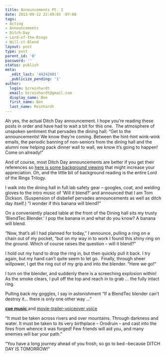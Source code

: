 ```yaml
---
title: Announcements Pt. 3
date: 2013-09-12 22:49:03 -07:00
tags:
- Acting
- Announcements
- Ditch-Day
- Lord-of-the-Rings
- Will-it-Blend
layout: post
type: post
parent_id: '0'
password: ''
status: publish
meta:
  _edit_last: '44242401'
  _publicize_pending: '1'
author:
  login: bzreinhardt
  email: bzreinhardt@gmail.com
  display_name: Ben
  first_name: Ben
  last_name: Reinhardt
---
```


<p>Ah yes, the actual Ditch Day announcement. I hope you’re reading these posts in order and have had to wait a bit for this one.  The atmosphere of unspoken sentiment that pervades the dining hall: “Get to the announcements! We know they’re coming. Between the hint-hint wink-wink emails, the periodic banning of non-seniors from the dining hall and the alumni now helping pack dinner wall to wall, we know it’s going to happen! Come on already!”</p>
<p>And of course, most Ditch Day announcements are better if you get their references so <a href="https://www.youtube.com/watch?v=lAl28d6tbko" target="_blank">here is some background viewing</a> that might increase your appreciation. Oh, and the little bit of background reading is the entire Lord of the Rings Trilogy.</p>
<p>I walk into the dining hall in full lab safety gear – googles, coat, and welding gloves to the intro music of ‘Will it blend?’ and announced that I am Tom Dickson. (Suspension of disbelief pervades announcements as well as ditch day itself.) “I wonder if this banana will blend?”</p>
<p>On a conveniently placed table at the front of the Dining hall sits my trusty ‘BlendTec Blender.’ I pop the banana in and what do you know? A banana will blend.</p>
<p>“Now, that’s all I had planned for today,” I announce, pulling a ring on a chain out of my pocket, “but on my way in to work I found this shiny ring on the ground. Which of course raises the question – will it blend?”</p>
<p>I hold out my hand to drop the ring in, but then quickly pull it back. I try again, but my hand can’t quite seem to let go.  Finally, through sheer willpower, I get the ring out of my grip and into the blender. “Here we go!”</p>
<p>I turn on the blender, and suddenly there is a screeching explosion within! As the smoke clears, I pull off the top and reach in to grab … the fully intact ring.</p>
<p>Pulling back my goggles, I say in astonishment “If a BlendTec blender can’t destroy it… there is only one other way …”</p>
<p><a href="https://www.youtube.com/watch?v=9aWpsIgRjvo" target="_blank"><b>cue music </b></a>and <a href="https://www.youtube.com/watch?v=7QPMvj_xejg" target="_blank">movie-trailer-voiceover voice</a></p>
<p>“It must be taken across rivers and over mountains. Through darkness and water. It must be taken to its very birthplace – Orodruin – and cast into the fires from whence it was forged! Few friends will aid you, and many enemies will bar your path.”</p>
<p>“You have a long journey ahead of you frosh, so go to bed –because DITCH DAY IS TOMORROW!”</p>
